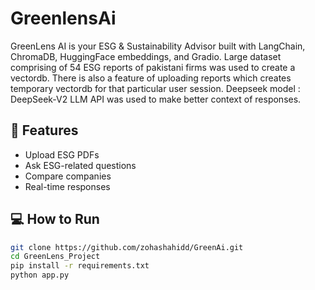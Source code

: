 # GreenlensAi
GreenLens AI is your ESG & Sustainability Advisor built with LangChain, ChromaDB, HuggingFace embeddings, and Gradio. Large dataset comprising of 54 ESG reports of pakistani firms was used to create a vectordb. There is also a feature of uploading reports which creates temporary vectordb for that particular user session. Deepseek model : DeepSeek-V2 LLM API was used to make better context of responses.

## 🔧 Features
- Upload ESG PDFs
- Ask ESG-related questions
- Compare companies
- Real-time responses

## 💻 How to Run
```bash
git clone https://github.com/zohashahidd/GreenAi.git
cd GreenLens_Project
pip install -r requirements.txt
python app.py
